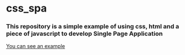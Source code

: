 # css_spa
### This repository is a simple example of using css, html and a piece of javascript to develop Single Page Application

[You can see an example](https://ibabkov.github.io/css_spa)